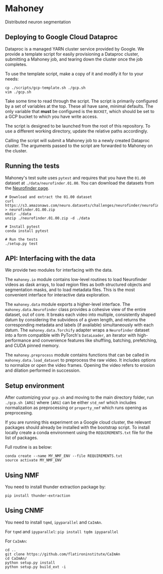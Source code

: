 # Mahoney
Distributed neuron segmentation


## Deploying to Google Cloud Dataproc
Dataproc is a managed YARN cluster service provided by Google. We provide a template script for easily provisioning a Dataproc cluster, submitting a Mahoney job, and tearing down the cluster once the job completes.

To use the template script, make a copy of it and modify it for to your needs:

```shell
cp ./scripts/gcp-template.sh ./gcp.sh
vim ./gcp.sh
```

Take some time to read through the script. The script is primarily configured by a set of variables at the top. These all have sane, minimal defaults. The only variable that **must** be configured is the `BUCKET`, which should be set to a GCP bucket to which you have write access.

The script is designed to be launched from the root of this repository. To use a different working directory, update the relative paths accordingly.

Calling the script will submit a Mahoney job to a newly created Dataproc cluster. The arguments passed to the script are forwarded to Mahoney on the cluster.


## Running the tests

Mahoney's test suite uses `pytest` and requires that you have the `01.00` dataset at `./data/neurofinder.01.00`. You can download the datasets from the [Neurofinder page](http://neurofinder.codeneuro.org/).

```shell
# Download and extract the 01.00 dataset
curl https://s3.amazonaws.com/neuro.datasets/challenges/neurofinder/neurofinder.01.00.zip > neurofinder.01.00.zip
mkdir ./data
unzip ./neurofinder.01.00.zip -d ./data

# Install pytest
conda install pytest

# Run the tests
./setup.py test
```


## API: Interfacing with the data

We provide two modules for interfacing with the data.

The `mahoney.io` module contains low-level routines to load Neurofinder videos as dask arrays, to load region files as both structured objects and segmentation masks, and to load metadata files. This is the most convenient interface for interactive data exploration.

The `mahoney.data` module exports a higher-level interface. The `mahoney.data.Neurofinder` class provides a cohesive view of the entire dataset, out of core. It breaks each video into multiple, consistently shaped datum by considering the subvideos of a given length, and returns the corresponding metadata and labels (if available) simultaneously with each datum. The `mahoney.data.Torchify` adapter wraps a `Neurofinder` dataset into a form compatible with PyTorch's `DataLoader`, an iterator with high-performance and convenience features like shuffling, batching, prefetching, and CUDA pinned memory.

The `mahoney.preprocess` module contains functions that can be called in `mahoney.data.load_dataset` to preprocess the raw video. It includes options to normalize or open the video frames. Opening the video refers to erosion and dilation performed in succession.

## Setup environment

After customizing your `gcp.sh`  and moving to the main directory folder, run `./gcp.sh [ARG]` where `[ARG]` can be either `std_nmf` which includes normalization as preprocessing or `property_nmf` which runs opening as preprocesing.

If you are running this experiment on a Google cloud cluster, the relevant packages should already be installed with the bootstrap script. To install locally create a conda environment using the `REQUIREMENTS.txt` file for the list of packages.

Full routine is as below:

```
conda create --name MY_NMF_ENV --file REQUIREMENTS.txt
source activate MY_NMF_ENV
```

## Using NMF
You need to install thunder extraction package by:
```
pip install thunder-extraction
```

## Using CNMF
You need to install `tqmd`, `ipyparallel` and `CaImAn`.

For `tqmd` and `ipyparallel`:
`pip install tqdm ipyparallel`

For `CaImAn`:

```
cd ..
git clone https://github.com/flatironinstitute/CaImAn
cd CaImAn/
python setup.py install
python setup.py build_ext -i
```
